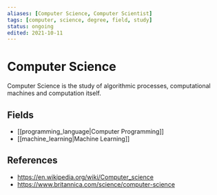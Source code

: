 ```yaml
---
aliases: [Computer Science, Computer Scientist]
tags: [computer, science, degree, field, study]
status: ongoing
edited: 2021-10-11
---
```


# Computer Science
Computer Science is the study of algorithmic processes, computational machines and computation itself.

## Fields
- [[programming_language|Computer Programming]]
- [[machine_learning|Machine Learning]]

## References
- https://en.wikipedia.org/wiki/Computer_science
- https://www.britannica.com/science/computer-science